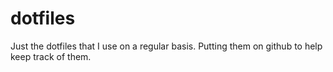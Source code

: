 dotfiles
========

Just the dotfiles that I use on a regular basis. Putting them on github to help keep track of them.
